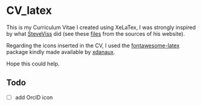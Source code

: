 # CV_latex

This is my Curriculum Vitae I created using XeLaTex, I was strongly inspired by what [SteveViss](https://github.com/SteveViss) did (see these [files](https://github.com/SteveViss/steveviss.github.com/tree/dev/public/_cv) from the sources of his website).

Regarding the icons inserted in the CV, I used the [fontawesome-latex](https://github.com/xdanaux/fontawesome-latex) package kindly made available by [xdanaux](https://github.com/xdanaux).

Hope this could help.


## Todo

- [ ] add OrcID icon

